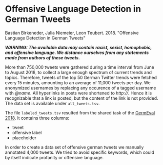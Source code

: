 # Offensive Language Detection in German Tweets

Bastian Birkeneder, Julia Niemeier, Leon Teubert. 2018. "Offensive Language Detection in German Tweets"

***WARNING: The available data may contain racist, sexist, homophobic, and offensive language. We distance ourselves from any statements made from authors of these tweets.***

More than 750,000 tweets were gathered during a time interval from June to August 2018, to collect a large enough spectrum of current trends and topics. Therefore, tweets of the top 50 German Twitter trends were fetched every 15 minutes, amounting to an average of 11,000 tweets per day. We anonymized usernames by replacing any occurence of a tagged username with *@name*. All hyperlinks in posts were shortened to *http://*. Hence it is recognizable that a link is posted, but the content of the link is not provided. The data set is available under `all_tweets.tsv`.

The file `labeled_tweets.tsv` resulted from the shared task of the [GermEval 2018](https://projects.fzai.h-da.de/iggsa/). It contains three columns:

- tweet
- offensive label
- placeholder

In order to create a data set of offensive german tweets we manually annotated 4,000 tweets. We tried to avoid specific keywords, which could by itself indicate profanity or offensive language.
